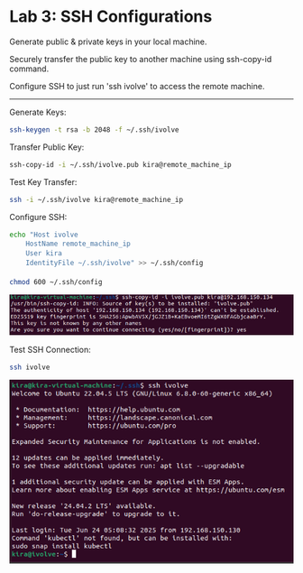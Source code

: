# Lab 3: SSH Configurations
Generate public & private keys in your local machine.

Securely transfer the public key to another machine using ssh-copy-id command.

Configure SSH to just run 'ssh ivolve' to access the remote machine.

----
Generate Keys:
```bash
ssh-keygen -t rsa -b 2048 -f ~/.ssh/ivolve
```

Transfer Public Key:
```bash
ssh-copy-id -i ~/.ssh/ivolve.pub kira@remote_machine_ip
```
Test Key Transfer:
```bash
ssh -i ~/.ssh/ivolve kira@remote_machine_ip
```
Configure SSH:
```bash
echo "Host ivolve
    HostName remote_machine_ip
    User kira
    IdentityFile ~/.ssh/ivolve" >> ~/.ssh/config

chmod 600 ~/.ssh/config
```
![SSH Configuration](../images/lab3.png)

Test SSH Connection:
```bash
ssh ivolve
```
![SSH Connection Test](../images/lab3-2.png)